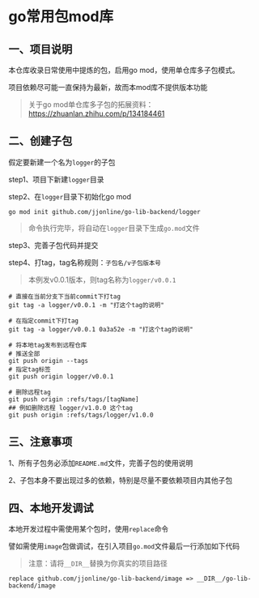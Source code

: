 # go常用包mod库

## 一、项目说明

本仓库收录日常使用中提炼的包，启用go mod，使用单仓库多子包模式。

项目依赖尽可能一直保持为最新，故而本mod库不提供版本功能

> 关于go mod单仓库多子包的拓展资料：https://zhuanlan.zhihu.com/p/134184461

## 二、创建子包

假定要新建一个名为`logger`的子包

step1、项目下新建`logger`目录

step2、在`logger`目录下初始化go mod

````
go mod init github.com/jjonline/go-lib-backend/logger
````
>命令执行完毕，将自动在`logger`目录下生成`go.mod`文件

step3、完善子包代码并提交

step4、打tag，tag名称规则：`子包名/v子包版本号`

> 本例发v0.0.1版本，则tag名称为`logger/v0.0.1`

````
# 直接在当前分支下当前commit下打tag
git tag -a logger/v0.0.1 -m "打这个tag的说明"

# 在指定commit下打tag
git tag -a logger/v0.0.1 0a3a52e -m "打这个tag的说明"

# 将本地tag发布到远程仓库
# 推送全部
git push origin --tags
# 指定tag标签
git push origin logger/v0.0.1

# 删除远程tag
git push origin :refs/tags/[tagName]
## 例如删除远程 logger/v1.0.0 这个tag
git push origin :refs/tags/logger/v1.0.0
````

## 三、注意事项

1、所有子包务必添加`README.md`文件，完善子包的使用说明

2、子包本身不要出现过多的依赖，特别是尽量不要依赖项目内其他子包

## 四、本地开发调试

本地开发过程中需使用某个包时，使用`replace`命令

譬如需使用`image`包做调试，在引入项目`go.mod`文件最后一行添加如下代码

> 注意：请将`__DIR__`替换为你真实的项目路径

````
replace github.com/jjonline/go-lib-backend/image => __DIR__/go-lib-backend/image
````